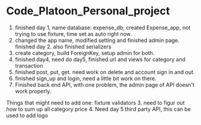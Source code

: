 # Code_Platoon_Personal_project
1. finished day 1, name database: expense_db; created Expense_app, not trying to use fixture, time set as auto right now.
2. changed the app name, modified setting and finished admin page. finished day 2. also finished serializers
3.  create category, build ForeignKey, setup admin for both.
4. finished day4, need do day5, finished url and views for category and transaction
5. finished post, put, get. need work on delete and account sign in and out.
6. finished sign_up and login, need a little bit work on there.
7. Finished back end API, with one problem, the admin page of API doesn't work properly.






Things that might need to add one:
fixture
validators
3. need to figur out how to sum up all category price
4. Need day 5 third party API, this can be used to add logo